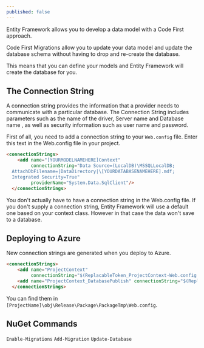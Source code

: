```yaml
---
published: false
---
```

Entity Framework allows you to develop a data model with a Code First approach.

Code First Migrations allow you to update your data model and update the database schema without having to drop and re-create the database.

This means that you can define your models and Entity Framework will create the database for you.

## The Connection String

A connection string provides the information that a provider needs to communicate with a particular database. The Connection String includes parameters such as the name of the driver, Server name and Database name , as well as security information such as user name and password.


First of all, you need to add a connection string to your `Web.config` file. Enter this text in the Web.config file in your project.

```html
<connectionStrings>
    <add name="[YOURMODELNAMEHERE]Context"    
         connectionString="Data Source=(LocalDB)\MSSQLLocalDB;
  AttachDbFilename=|DataDirectory|\[YOURDATABASENAMEHERE].mdf;
  Integrated Security=True" 
         providerName="System.Data.SqlClient"/>
  </connectionStrings>
```
You don't actually have to have a connection string in the Web.config file. If you don't supply a connection string, Entity Framework will use a default one based on your context class. However in that case the data won't save to a database.

## Deploying to Azure

New connection strings are generated when you deploy to Azure.

```html
<connectionStrings>
    <add name="ProjectContext"
         connectionString="$(ReplacableToken_ProjectContext-Web.config Connection String_0)" 		providerName="System.Data.SqlClient" />
    <add name="ProjectContext_DatabasePublish" connectionString="$(ReplacableToken_ProjectContext_DatabasePublish-Web.config Connection String_0)" providerName="System.Data.SqlClient"/>
  </connectionStrings>
```

You can find them in `[ProjectName]\obj\Release\Package\PackageTmp\Web.config`.


## NuGet Commands

`Enable-Migrations`
`Add-Migration`
`Update-Database`